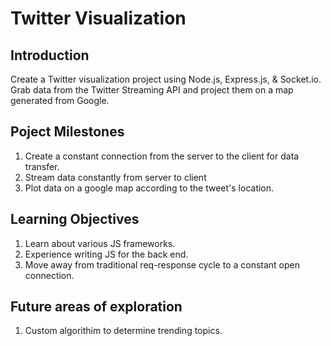# Twitter Visualization

## Introduction

Create a Twitter visualization project using Node.js, Express.js, & Socket.io. Grab data from the Twitter Streaming API and project them on a map generated from Google.

## Poject Milestones

1. Create a constant connection from the server to the client for data transfer.
2. Stream data constantly from server to client
3. Plot data on a google map according to the tweet's location.

## Learning Objectives

1. Learn about various JS frameworks.
2. Experience writing JS for the back end.
3. Move away from traditional req-response cycle to a constant open connection.

## Future areas of exploration

1. Custom algorithim to determine trending topics.

<!-- ## References -->